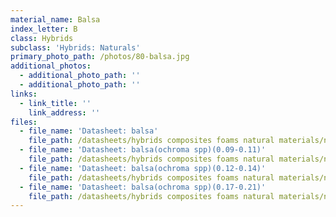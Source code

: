 ```yaml
---
material_name: Balsa
index_letter: B
class: Hybrids
subclass: 'Hybrids: Naturals'
primary_photo_path: /photos/80-balsa.jpg
additional_photos:
  - additional_photo_path: ''
  - additional_photo_path: ''
links:
  - link_title: ''
    link_address: ''
files:
  - file_name: 'Datasheet: balsa'
    file_path: /datasheets/hybrids composites foams natural materials/natural materials/balsa.pdf
  - file_name: 'Datasheet: balsa(ochroma spp)(0.09-0.11)'
    file_path: /datasheets/hybrids composites foams natural materials/natural materials/balsa(ochroma spp.) (0.09-0.11).pdf
  - file_name: 'Datasheet: balsa(ochroma spp)(0.12-0.14)'
    file_path: /datasheets/hybrids composites foams natural materials/natural materials/balsa(ochroma spp.) (0.12-0.14).pdf
  - file_name: 'Datasheet: balsa(ochroma spp)(0.17-0.21)'
    file_path: /datasheets/hybrids composites foams natural materials/natural materials/balsa(ochroma spp.) (0.17-0.21).pdf
---
```


